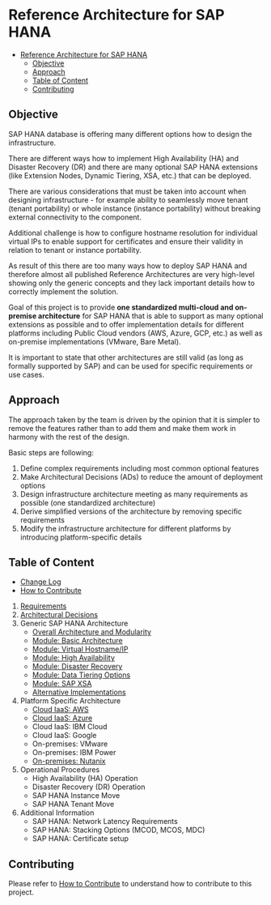 # Reference Architecture for SAP HANA

<!-- TOC -->

- [Reference Architecture for SAP HANA](#reference-architecture-for-sap-hana)
  - [Objective](#objective)
  - [Approach](#approach)
  - [Table of Content](#table-of-content)
  - [Contributing](#contributing)

<!-- /TOC -->

## Objective

SAP HANA database is offering many different options how to design the infrastructure.

There are different ways how to implement High Availability (HA) and Disaster Recovery (DR) and there are many optional SAP HANA extensions (like Extension Nodes, Dynamic Tiering, XSA, etc.) that can be deployed.

There are various considerations that must be taken into account when designing infrastructure - for example ability to seamlessly move tenant (tenant portability) or whole instance (instance portability) without breaking external connectivity to the component.

Additional challenge is how to configure hostname resolution for individual virtual IPs to enable support for certificates and ensure their validity in relation to tenant or instance portability.

As result of this there are too many ways how to deploy SAP HANA and therefore almost all published Reference Architectures are very high-level showing only the generic concepts and they lack important details how to correctly implement the solution.

Goal of this project is to provide **one standardized multi-cloud and on-premise architecture** for SAP HANA that is able to support as many optional extensions as possible and to offer implementation details for different platforms including Public Cloud vendors (AWS, Azure, GCP, etc.) as well as on-premise implementations (VMware, Bare Metal).

It is important to state that other architectures are still valid (as long as formally supported by SAP) and can be used for specific requirements or use cases.

## Approach

The approach taken by the team is driven by the opinion that it is simpler to remove the features rather than to add them and make them work in harmony with the rest of the design.

Basic steps are following:

1. Define complex requirements including most common optional features
2. Make Architectural Decisions (ADs) to reduce the amount of deployment options
3. Design infrastructure architecture meeting as many requirements as possible (one standardized architecture)
4. Derive simplified versions of the architecture by removing specific requirements
5. Modify the infrastructure architecture for different platforms by introducing platform-specific details

## Table of Content

- [Change Log](CHANGELOG.md#change-log)
- [How to Contribute](CONTRIBUTING.md#how-to-contribute)

1. [Requirements](pages/requirements.md#requirements)
2. [Architectural Decisions](pages/architectural_decisions.md#architectural-decisions)
3. Generic SAP HANA Architecture
   - [Overall Architecture and Modularity](pages/generic_architecture/overall_architecture.md#overall-architecture-and-modularity)
   - [Module: Basic Architecture](pages/generic_architecture/module_basic_architecture.md#module-basic-architecture)
   - [Module: Virtual Hostname/IP](pages/generic_architecture/module_virtual_hostname.md#module-virtual-hostnameip)
   - [Module: High Availability](pages/generic_architecture/module_high_availability.md#module-high-availability)
   - [Module: Disaster Recovery](pages/generic_architecture/module_disaster_recovery.md#module-disaster-recovery)
   - [Module: Data Tiering Options](pages/generic_architecture/module_data_tiering.md#module-data-tiering-options)
   - [Module: SAP XSA](pages/generic_architecture/module_xsa.md#module-sap-xsa)
   - [Alternative Implementations](pages/generic_architecture/alternative_implementations.md#alternative-implementations)
4. Platform Specific Architecture
   - [Cloud IaaS: AWS](pages/platform_specific_architecture/cloud_iaas_aws.md#platform-specific-architecture-for-aws-amazon-web-services)
   - [Cloud IaaS: Azure](pages/platform_specific_architecture/cloud_iaas_azure.md#platform-specific-architecture-for-azure-microsoft-azure)
   - Cloud IaaS: IBM Cloud
   - Cloud IaaS: Google
   - On-premises: VMware
   - On-premises: IBM Power
   - [On-premises: Nutanix](/pages/platform_specific_architecture/on_prem_nutanix.md#platform-specific-architecture-for-nutanix)
5. Operational Procedures
   - High Availability (HA) Operation
   - Disaster Recovery (DR) Operation
   - SAP HANA Instance Move
   - SAP HANA Tenant Move
6. Additional Information
   - SAP HANA: Network Latency Requirements
   - SAP HANA: Stacking Options (MCOD, MCOS, MDC)
   - SAP HANA: Certificate setup

## Contributing

Please refer to [How to Contribute](CONTRIBUTING.md#how-to-contribute) to understand how to contribute to this project.
